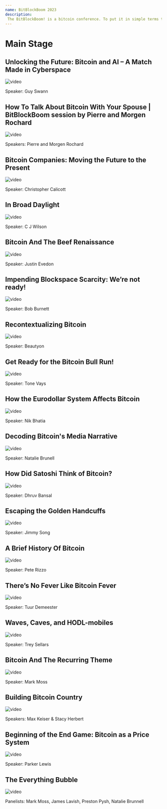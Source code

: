 ```yaml
---
name: BitBlockBoom 2023
description: 
 The BitBlockBoom! is a bitcoin conference. To put it in simple terms this conference is only for people who are interested in Bitcoin. Attendees range from people highly known and heavily involved in Bitcoin, to people who are just trying to learn what bitcoin is all about. You will not find anyone shilling shitcoins or NFTs. This is a True Bitcoin Conference. BitBlockBoom has created a wonderful atmosphere to meet and discuss bitcoin with the speakers and other bitcoiners. 
---
```


# Main Stage

## Unlocking the Future: Bitcoin and AI – A Match Made in Cyberspace

![video](https://youtu.be/XyzYdLVHI4I)

Speaker: Guy Swann

## How To Talk About Bitcoin With Your Spouse | BitBlockBoom session by Pierre and Morgen Rochard

![video](https://youtu.be/4a4Can0vuZ4)

Speakers: Pierre and Morgen Rochard

## Bitcoin Companies: Moving the Future to the Present 

![video](https://youtu.be/CK2Nm5a-sRk)

Speaker: Christopher Calicott

## In Broad Daylight

![video](https://youtu.be/mC1ToIUuksM)

Speaker: C J Wilson

## Bitcoin And The Beef Renaissance

![video](https://youtu.be/MZNIppprlQs)

Speaker: Justin Evedon

## Impending Blockspace Scarcity: We’re not ready!

![video](https://youtu.be/_iDLfqtzwB8)

Speaker: Bob Burnett

## Recontextualizing Bitcoin

![video](https://youtu.be/TE6mIRN2OkI)

Speaker: Beautyon

## Get Ready for the Bitcoin Bull Run!

![video](https://youtu.be/H8n49Mbo4_U)

Speaker: Tone Vays

## How the Eurodollar System Affects Bitcoin

![video](https://youtu.be/25BQmHUqvVU)

Speaker: Nik Bhatia

## Decoding Bitcoin's Media Narrative

![video](https://youtu.be/BGrIG_gHuSM)

Speaker: Natalie Brunell

## How Did Satoshi Think of Bitcoin? 

![video](https://youtu.be/i4BwNrxgNrU)

Speaker: Dhruv Bansal

## Escaping the Golden Handcuffs

![video](https://youtu.be/5S8rvt9xLFw)

Speaker: Jimmy Song

## A Brief History Of Bitcoin

![video](https://youtu.be/TTYj8Tcwvdw)

Speaker: Pete Rizzo

## There’s No Fever Like Bitcoin Fever

![video](https://youtu.be/5l85Jhzv9BA)

Speaker: Tuur Demeester

## Waves, Caves, and HODL-mobiles

![video](https://youtu.be/PeW0qkxZgIM)

Speaker: Trey Sellars

## Bitcoin And The Recurring Theme

![video](https://youtu.be/e1DlN5UCc0o)

Speaker: Mark Moss

## Building Bitcoin Country

![video](https://youtu.be/XFt1npriJSs)

Speakers: Max Keiser & Stacy Herbert

## Beginning of the End Game: Bitcoin as a Price System

![video](https://youtu.be/meQcwmicORE)

Speaker: Parker Lewis

## The Everything Bubble

![video](https://youtu.be/dE60M_xUSU4)

Panelists: Mark Moss, James Lavish, Preston Pysh, Natalie Brunnell
